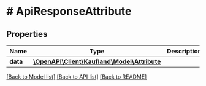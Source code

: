 # # ApiResponseAttribute

## Properties

Name | Type | Description | Notes
------------ | ------------- | ------------- | -------------
**data** | [**\OpenAPI\Client\Kaufland\Model\Attribute**](Attribute.md) |  |

[[Back to Model list]](../../README.md#models) [[Back to API list]](../../README.md#endpoints) [[Back to README]](../../README.md)

